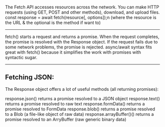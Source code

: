 The Fetch API accesses resources across the network. You can make HTTP requests (using GET, POST and other methods), download, and upload files.  const response = await fetch(resource[, options]);n    (where the resource is the URL & the optional is the method if want to)

**********************************************************************************************************

fetch() starts a request and returns a promise. When the request completes, the promise is resolved with the Response object. If the request fails due to some network problems, the promise is rejected. async/await syntax fits great with fetch() because it simplifies the work with promises with syntactic sugar. 

**********************************************************************************************************
<h2><b>Fetching JSON:</b></h2>
The Response object offers a lot of useful methods (all returning promises):

response.json() returns a promise resolved to a JSON object
response.text() returns a promise resolved to raw text
response.formData() returns a promise resolved to FormData
response.blob() returns a promise resolved to a Blob (a file-like object of raw data)
response.arrayBuffer()() returns a promise resolved to an ArryBuffer (raw generic binary data)
